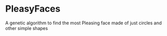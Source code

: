 # PleasyFaces
A genetic algorithm to find the most Pleasing face made of just circles and other simple shapes
